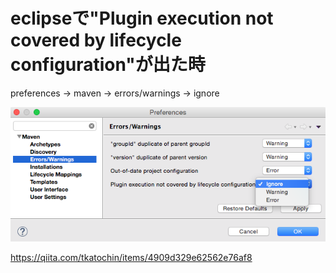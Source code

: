 # eclipseで"Plugin execution not covered by lifecycle configuration"が出た時

preferences -> maven -> errors/warnings -> ignore

![](file/eclipse_008/i001.png)


https://qiita.com/tkatochin/items/4909d329e62562e76af8